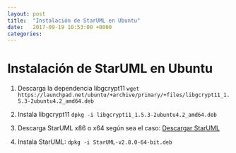 ```yaml
---
layout: post
title:  "Instalación de StarUML en Ubuntu"
date:   2017-09-19 10:53:00 +0000
categories:
---
```


# Instalación de StarUML en Ubuntu

1. Descarga la dependencia libgcrypt11
`wget https://launchpad.net/ubuntu/+archive/primary/+files/libgcrypt11_1.5.3-2ubuntu4.2_amd64.deb`

2. Instala libgcrypt11
`dpkg -i libgcrypt11_1.5.3-2ubuntu4.2_amd64.deb`

3. Descarga StarUML x86 o x64 según sea el caso:
[Descargar StarUML](http://staruml.io/download)

4. Instala StarUML:
`dpkg -i StarUML-v2.8.0-64-bit.deb`
